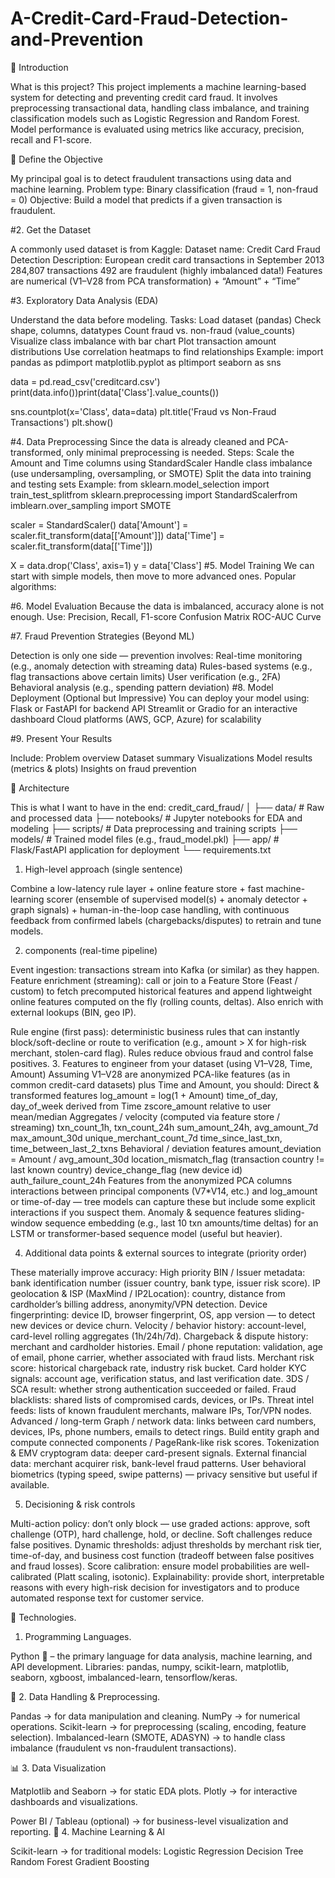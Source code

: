 # A-Credit-Card-Fraud-Detection-and-Prevention

📍 Introduction

What is this project?
This project implements a machine learning-based system for detecting and preventing credit card fraud. It involves preprocessing transactional data, handling class imbalance, and training classification models such as Logistic Regression and Random Forest. Model performance is evaluated using metrics like accuracy, precision, recall and F1-score.

📍 Define the Objective

My principal goal is to detect fraudulent transactions using data and machine learning.
Problem type: Binary classification (fraud = 1, non-fraud = 0)
Objective: Build a model that predicts if a given transaction is fraudulent.

#2. Get the Dataset

A commonly used dataset is from Kaggle:
Dataset name: Credit Card Fraud Detection
Description: European credit card transactions in September 2013
284,807 transactions 492 are fraudulent (highly imbalanced data!)
Features are numerical (V1–V28 from PCA transformation) + “Amount” + “Time”

#3. Exploratory Data Analysis (EDA)

Understand the data before modeling.
Tasks:
Load dataset (pandas)
Check shape, columns, datatypes
Count fraud vs. non-fraud (value_counts)
Visualize class imbalance with bar chart
Plot transaction amount distributions
Use correlation heatmaps to find relationships
Example:
import pandas as pdimport matplotlib.pyplot as pltimport seaborn as sns

data = pd.read_csv('creditcard.csv')
print(data.info())print(data['Class'].value_counts())

sns.countplot(x='Class', data=data)
plt.title('Fraud vs Non-Fraud Transactions')
plt.show()

#4. Data Preprocessing
Since the data is already cleaned and PCA-transformed, only minimal preprocessing is needed.
Steps:
Scale the Amount and Time columns using StandardScaler
Handle class imbalance (use undersampling, oversampling, or SMOTE)
Split the data into training and testing sets
Example:
from sklearn.model_selection import train_test_splitfrom sklearn.preprocessing import StandardScalerfrom imblearn.over_sampling import SMOTE

scaler = StandardScaler()
data['Amount'] = scaler.fit_transform(data[['Amount']])
data['Time'] = scaler.fit_transform(data[['Time']])

X = data.drop('Class', axis=1)
y = data['Class']
#5. Model Training
We can start with simple models, then move to more advanced ones.
Popular algorithms:

#6. Model Evaluation
Because the data is imbalanced, accuracy alone is not enough.
Use:
Precision, Recall, F1-score
Confusion Matrix
ROC-AUC Curve

#7. Fraud Prevention Strategies (Beyond ML)

Detection is only one side — prevention involves:
Real-time monitoring (e.g., anomaly detection with streaming data)
Rules-based systems (e.g., flag transactions above certain limits)
User verification (e.g., 2FA)
Behavioral analysis (e.g., spending pattern deviation)
#8. Model Deployment (Optional but Impressive)
You can deploy your model using:
Flask or FastAPI for backend API
Streamlit or Gradio for an interactive dashboard
Cloud platforms (AWS, GCP, Azure) for scalability

#9. Present Your Results

Include:
Problem overview
Dataset summary
Visualizations
Model results (metrics & plots)
Insights on fraud prevention

🧩 Architecture

This is what I want to have in the end:
credit_card_fraud/
│
├── data/                     # Raw and processed data
├── notebooks/                # Jupyter notebooks for EDA and modeling
├── scripts/                  # Data preprocessing and training scripts
├── models/                   # Trained model files (e.g., fraud_model.pkl)
├── app/                      # Flask/FastAPI application for deployment
└── requirements.txt 


1. High-level approach (single sentence)

Combine a low-latency rule layer + online feature store + fast machine-learning scorer (ensemble of supervised model(s) + anomaly detector + graph signals) + human-in-the-loop case handling, with continuous feedback from confirmed labels (chargebacks/disputes) to retrain and tune models.

2.  components (real-time pipeline)

Event ingestion: transactions stream into Kafka (or similar) as they happen.
Feature enrichment (streaming): call or join to a Feature Store (Feast / custom) to fetch precomputed historical features and append lightweight online features computed on the fly (rolling counts, deltas). Also enrich with external lookups (BIN, geo IP).

Rule engine (first pass): deterministic business rules that can instantly block/soft-decline or route to verification (e.g., amount > X for high-risk merchant, stolen-card flag). Rules reduce obvious fraud and control false positives.
3. Features to engineer from your dataset (using V1–V28, Time, Amount)
Assuming V1–V28 are anonymized PCA-like features (as in common credit-card datasets) plus Time and Amount, you should:
Direct & transformed features
log_amount = log(1 + Amount)
time_of_day, day_of_week derived from Time
zscore_amount relative to user mean/median
Aggregates / velocity (computed via feature store / streaming)
txn_count_1h, txn_count_24h
sum_amount_24h, avg_amount_7d
max_amount_30d
unique_merchant_count_7d
time_since_last_txn, time_between_last_2_txns
Behavioral / deviation features
amount_deviation = Amount / avg_amount_30d
location_mismatch_flag (transaction country != last known country)
device_change_flag (new device id)
auth_failure_count_24h
Features from the anonymized PCA columns
interactions between principal components (V7*V14, etc.) and log_amount or time-of-day — tree models can capture these but include some explicit interactions if you suspect them.
Anomaly & sequence features
sliding-window sequence embedding (e.g., last 10 txn amounts/time deltas) for an LSTM or transformer-based sequence model (useful but heavier).

4. Additional data points & external sources to integrate (priority order)

These materially improve accuracy:
High priority
BIN / Issuer metadata: bank identification number (issuer country, bank type, issuer risk score).
IP geolocation & ISP (MaxMind / IP2Location): country, distance from cardholder’s billing address, anonymity/VPN detection.
Device fingerprinting: device ID, browser fingerprint, OS, app version — to detect new devices or device churn.
Velocity / behavior history: account-level, card-level rolling aggregates (1h/24h/7d).
Chargeback & dispute history: merchant and cardholder histories.
Email / phone reputation: validation, age of email, phone carrier, whether associated with fraud lists.
Merchant risk score: historical chargeback rate, industry risk bucket.
Card holder KYC signals: account age, verification status, and last verification date.
3DS / SCA result: whether strong authentication succeeded or failed.
Fraud blacklists: shared lists of compromised cards, devices, or IPs.
Threat intel feeds: lists of known fraudulent merchants, malware IPs, Tor/VPN nodes.
Advanced / long-term
Graph / network data: links between card numbers, devices, IPs, phone numbers, emails to detect rings. Build entity graph and compute connected components / PageRank-like risk scores.
Tokenization & EMV cryptogram data: deeper card-present signals.
External financial data: merchant acquirer risk, bank-level fraud patterns.
User behavioral biometrics (typing speed, swipe patterns) — privacy sensitive but useful if available.

5. Decisioning & risk controls

Multi-action policy: don’t only block — use graded actions: approve, soft challenge (OTP), hard challenge, hold, or decline. Soft challenges reduce false positives.
Dynamic thresholds: adjust thresholds by merchant risk tier, time-of-day, and business cost function (tradeoff between false positives and fraud losses).
Score calibration: ensure model probabilities are well-calibrated (Platt scaling, isotonic).
Explainability: provide short, interpretable reasons with every high-risk decision for investigators and to produce automated response text for customer service.


 🧪 Technologies.
 
1. Programming Languages.

Python 🐍 – the primary language for data analysis, machine learning, and API development.
Libraries: pandas, numpy, scikit-learn, matplotlib, seaborn, xgboost, imbalanced-learn, tensorflow/keras.

🧹 2. Data Handling & Preprocessing.

Pandas → for data manipulation and cleaning.
NumPy → for numerical operations.
Scikit-learn → for preprocessing (scaling, encoding, feature selection).
Imbalanced-learn (SMOTE, ADASYN) → to handle class imbalance (fraudulent vs non-fraudulent transactions).

📊 3. Data Visualization

Matplotlib and Seaborn → for static EDA plots.
Plotly → for interactive dashboards and visualizations.

Power BI / Tableau (optional) → for business-level visualization and reporting.
🤖 4. Machine Learning & AI

Scikit-learn → for traditional models:
Logistic Regression
Decision Tree
Random Forest
Gradient Boosting
